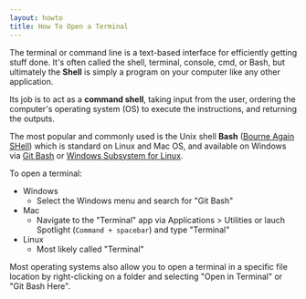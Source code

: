 ```yaml
---
layout: howto
title: How To Open a Terminal
---
```


The terminal or command line is a text-based interface for efficiently getting stuff done. 
It's often called the shell, terminal, console, cmd, or Bash, but ultimately the **Shell** is simply a program on your computer like any other application. 

Its job is to act as a **command shell**, taking input from the user, ordering the computer's operating system (OS) to execute the instructions, and returning the outputs.

The most popular and commonly used is the Unix shell **Bash** ([Bourne Again SHell](https://en.wikipedia.org/wiki/Bash_(Unix_shell))) which is standard on Linux and Mac OS, and available on Windows via [Git Bash](https://git-for-windows.github.io/) or [Windows Subsystem for Linux](https://docs.microsoft.com/en-us/windows/wsl/about).

To open a terminal: 

- Windows
  - Select the Windows menu and search for "Git Bash"
- Mac
  - Navigate to the "Terminal" app via Applications > Utilities or lauch Spotlight (`Command + spacebar`) and type "Terminal"
- Linux
  - Most likely called "Terminal"

Most operating systems also allow you to open a terminal in a specific file location by right-clicking on a folder and selecting "Open in Terminal" or "Git Bash Here".
